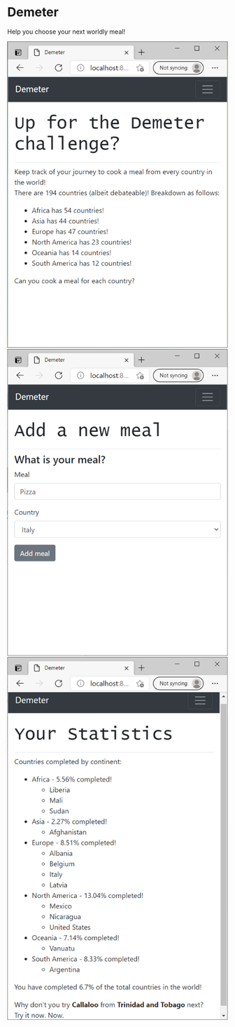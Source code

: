 # Demeter
Help you choose your next worldly meal!

![Screenshot](demeter_screenshots/demeter_main.png)
![Screenshot](demeter_screenshots/demeter_add_meal.png)
![Screenshot](demeter_screenshots/demeter_statistics.png)
